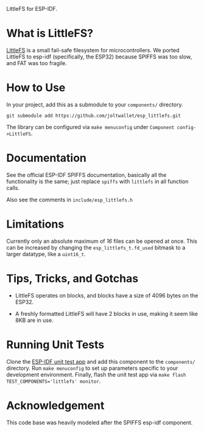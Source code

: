 LittleFS for ESP-IDF.

# What is LittleFS?

[LittleFS](https://github.com/ARMmbed/littlefs) is a small fail-safe filesystem 
for microcontrollers. We ported LittleFS to esp-idf (specifically, the ESP32) 
because SPIFFS was too slow, and FAT was too fragile.

# How to Use

In your project, add this as a submodule to your `components/` directory.

```
git submodule add https://github.com/joltwallet/esp_littlefs.git
```

The library can be configured via `make menuconfig` under `Component config->LittleFS`.

# Documentation

See the official ESP-IDF SPIFFS documentation, basically all the functionality is the 
same; just replace `spiffs` with `littlefs` in all function calls.

Also see the comments in `include/esp_littlefs.h`

# Limitations

Currently only an absolute maximum of *16* files can be opened at once. This can be
increased by changing the `esp_littlefs_t.fd_used` bitmask to a larger datatype, 
like a `uint16_t`. 

# Tips, Tricks, and Gotchas

* LittleFS operates on blocks, and blocks have a size of 4096 bytes on the ESP32.

* A freshly formatted LittleFS will have 2 blocks in use, making it seem like 8KB are in use.

# Running Unit Tests

Clone the [ESP-IDF unit test app](https://github.com/espressif/esp-idf/tree/master/tools/unit-test-app) 
and add this component to the `components/` directory. Run `make menuconfig` to
set up parameters specific to your development environment. Finally, flash the 
unit test app via `make flash TEST_COMPONENTS='littlefs' monitor`.

# Acknowledgement

This code base was heavily modeled after the SPIFFS esp-idf component.
